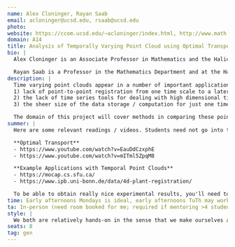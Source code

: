 ```yaml
---
name: Alex Cloninger, Rayan Saab
email: acloninger@ucsd.edu, rsaab@ucsd.edu
photo: 
website: https://ccom.ucsd.edu/~acloninger/index.html, http://www.math.ucsd.edu/~rsaab/
domain: A14
title: Analysis of Temporally Varying Point Cloud using Optimal Transport
bio: |
  Alex Cloninger is an Associate Professor in Mathematics and the Halicioglu Data Science Institute. He works on computational models for learning similarities between data, and using these similarity measures to solve various scientific problems. 

  Rayan Saab is a Professor in the Mathematics Department and at the Halicioglu Data Science Institute. He works on developing computational methods and theory for solving problems related to collecting, processing, and analyzing data. He came to this work first through an undergrad degree in electrical engineering and finding himself always interested in both making things work and understanding why they do. 
description: |
  Time varying point clouds appear in a number of important applications. These range from Motion Capture (MOCAP) data, to molecular and particle dynamics, to crowd and swarm dynamics. In these applications, each "datum" of interest is a multi-dimensional time series of a large number of points over a long number of time steps, and the questions associated are how to cluster and classify these data, or how to generate new examples. Unfortunately, analysis of these problems can be quite complex. Fundamentally, this boils down to three issues:  
  1) lack of point-to-point registration from one time scale to a later time,  
  2) the lack of time series tools for dealing with high dimensional time series, especially when the data is not in a simple Euclidean vector space, and  
  3) the sheer size of the data storage / computation for just one time series example.

  The domain of this project will cover methods in comparing these point clouds as coming from distributions that are time varying, and thinking about analysis of these distributions. One tool we will use for these analyses is optimal transport, which can benefit the problem both theoretically and computationally. We will also consider deep learning and signal processing approaches to these types of data. Students who choose this project will delve into the mathematical and computational problems of these data types, utilizing tools from probability and statistics, signal processing, and linear algebra. They will also engage in hands-on coding and experimentation on algorithms for optimal transport and time series models, testing them on various data sets.
summer: |
  Here are some relevant readings / videos. Students need not go into the mathematical details as we can go through them together, but these papers give an idea of the different approaches and applications. The more familiar you are with the topic, the more we can do!

  **Optimal Transport**  
  - https://www.youtube.com/watch?v=EauDdCzxphE  
  - https://www.youtube.com/watch?v=mITml5ZpqM8

  **Example Applications with Temporal Point Clouds**  
  - https://mocap.cs.sfu.ca/  
  - https://www.ipb.uni-bonn.de/data/4d-plant-registration/

  To be able to obtain really nice experimental results, you'll need to pick up PyTorch and also the POT: Python Optimal Transport toolbox.
time: Early afternoons Mondays is ideal, early afternoons TuTh may work too depending on teaching.
ta: In-person (need room booked for me; required if mentoring >4 students in-person)
style: |
  We both are relatively hands-on in the sense that we make ourselves available for problem-solving and discussions. That said, students have to be self-motivated, and motivated to do the readings and the work.
seats: 8
tag: gen
---
```

